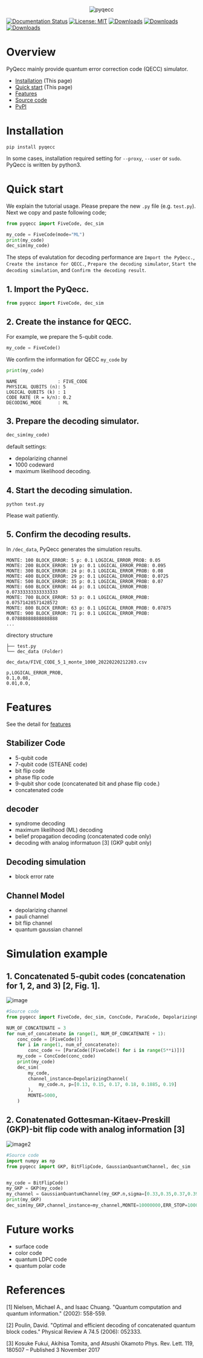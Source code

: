 <div align="center">
<img src="https://user-images.githubusercontent.com/72004949/148188473-22ea4600-d1d1-46b6-814b-0d3414af5750.png" alt="pyqecc" title="pyqecc">
</div>

[![Documentation Status](https://readthedocs.org/projects/pyqecc/badge/?version=latest)](https://pyqecc.readthedocs.io/en/latest/?badge=latest)
[![License: MIT](https://img.shields.io/badge/License-MIT-yellow.svg)](https://opensource.org/licenses/MIT)
[![Downloads](https://pepy.tech/badge/pyqecc)](https://pepy.tech/project/pyqecc)
[![Downloads](https://pepy.tech/badge/pyqecc/month)](https://pepy.tech/project/pyqecc)
[![Downloads](https://pepy.tech/badge/pyqecc/week)](https://pepy.tech/project/pyqecc)
# Overview
PyQecc mainly provide quantum error correction code (QECC) simulator.
- [Installation](https://pyqecc.readthedocs.io/en/latest/?) (This page)
- [Quick start](https://pyqecc.readthedocs.io/en/latest/?) (This page)
- [Features](https://pyqecc.readthedocs.io/en/latest/features.html)
- [Source code](https://github.com/papillon-woof/pyqecc)
- [PyPI](https://pypi.org/project/pyqecc/0.0.1/)
# Installation

```
pip install pyqecc
```
In some cases, installation required setting for `--proxy`, `--user` or `sudo`. PyQecc is written by python3.

# Quick start
We explain the tutorial usage. 
Please prepare the new `.py` file (e.g. `test.py`). Next we copy and paste following code;
```python
from pyqecc import FiveCode, dec_sim

my_code = FiveCode(mode="ML")
print(my_code)
dec_sim(my_code)
```
The steps of evalutation for decoding performance are `Import the PyQecc.`, `Create the instance for QECC.`, `Prepare the decoding simulator`, `Start the decoding simulation`, and `Confirm the decoding result`.

## 1. Import the PyQecc.
```python
from pyqecc import FiveCode, dec_sim
```
## 2. Create the instance for QECC.
For example, we prepare the 5-qubit code.
```python
my_code = FiveCode()
```
We confirm the information for QECC `my_code` by
```python
print(my_code)
```
```
NAME               : FIVE_CODE
PHYSICAL QUBITS (n): 5
LOGICAL QUBITS (k) : 1
CODE RATE (R = k/n): 0.2
DECODING_MODE      : ML
```

## 3. Prepare the decoding simulator.
```python
dec_sim(my_code)
```
default settings:
- depolarizing channel
- 1000 codeward
- maximum likelihood decoding.

## 4. Start the decoding simulation. 
```
python test.py
```
Please wait patiently. 
## 5. Confirm the decoding results.
In `/dec_data`, PyQecc generates the simulation results.

```console
MONTE: 100 BLOCK_ERROR: 5 p: 0.1 LOGICAL_ERROR_PROB: 0.05
MONTE: 200 BLOCK_ERROR: 19 p: 0.1 LOGICAL_ERROR_PROB: 0.095
MONTE: 300 BLOCK_ERROR: 24 p: 0.1 LOGICAL_ERROR_PROB: 0.08
MONTE: 400 BLOCK_ERROR: 29 p: 0.1 LOGICAL_ERROR_PROB: 0.0725
MONTE: 500 BLOCK_ERROR: 35 p: 0.1 LOGICAL_ERROR_PROB: 0.07
MONTE: 600 BLOCK_ERROR: 44 p: 0.1 LOGICAL_ERROR_PROB: 0.07333333333333333
MONTE: 700 BLOCK_ERROR: 53 p: 0.1 LOGICAL_ERROR_PROB: 0.07571428571428572
MONTE: 800 BLOCK_ERROR: 63 p: 0.1 LOGICAL_ERROR_PROB: 0.07875
MONTE: 900 BLOCK_ERROR: 71 p: 0.1 LOGICAL_ERROR_PROB: 0.07888888888888888
...
```

directory structure
```
├── test.py
└── dec_data (Folder)
```

`dec_data/FIVE_CODE_5_1_monte_1000_20220220212203.csv`
```
p,LOGICAL_ERROR_PROB,
0.1,0.08,
0.01,0.0,
```

# Features
See the detail for [features](https://github.com/papillon-woof/pyqecc/blob/main/docs/source/features.md)

## Stabilizer Code
- 5-qubit code
- 7-qubit code (STEANE code)
- bit flip code
- phase flip code
- 9-qubit shor code (concatenated bit and phase flip code.)
- concatenated code

## decoder
- syndrome decoding
- maximum likelihood (ML) decoding
- belief propagation decoding (concatenated code only)
- decoding with analog informatuon [3] (GKP qubit only)

## Decoding simulation
- block error rate

## Channel Model
- depolarizing channel
- pauli channel
- bit flip channel
- quantum gaussian channel

# Simulation example

## 1. Concatenated 5-qubit codes (concatenation for 1, 2, and 3) [2, Fig. 1].  
![image](https://user-images.githubusercontent.com/72004949/148180717-3c523204-3acc-48c6-a736-503b14dece4e.png)
```python
#Source code
from pyqecc import FiveCode, dec_sim, ConcCode, ParaCode, DepolarizingChannel

NUM_OF_CONCATENATE = 3
for num_of_concatenate in range(1, NUM_OF_CONCATENATE + 1):
    conc_code = [FiveCode()]
    for i in range(1, num_of_concatenate):
        conc_code += [ParaCode([FiveCode() for i in range(5**i)])]
    my_code = ConcCode(conc_code)
    print(my_code)
    dec_sim(
        my_code,
        channel_instance=DepolarizingChannel(
            my_code.n, p=[0.13, 0.15, 0.17, 0.18, 0.1885, 0.19]
        ),
        MONTE=5000,
    )
```

## 2. Conatenated Gottesman-Kitaev-Preskill (GKP)-bit flip code with analog information [3]
![image2](https://user-images.githubusercontent.com/72004949/154846761-fb98d353-18dd-4698-b10d-2fc356ce02c5.png)

```python
#Source code
import numpy as np
from pyqecc import GKP, BitFlipCode, GaussianQuantumChannel, dec_sim


my_code = BitFlipCode()
my_GKP = GKP(my_code)
my_channel = GaussianQuantumChannel(my_GKP.n,sigma=[0.33,0.35,0.37,0.39],phase_flip=False)
print(my_GKP)
dec_sim(my_GKP,channel_instance=my_channel,MONTE=10000000,ERR_STOP=1000000)
```


# Future works
- surface code
- color code
- quantum LDPC code
- quantum polar code

# References
[1] Nielsen, Michael A., and Isaac Chuang. "Quantum computation and quantum information." (2002): 558-559.

[2] Poulin, David. "Optimal and efficient decoding of concatenated quantum block codes." Physical Review A 74.5 (2006): 052333.

[3] Kosuke Fukui, Akihisa Tomita, and Atsushi Okamoto Phys. Rev. Lett. 119, 180507 – Published 3 November 2017
